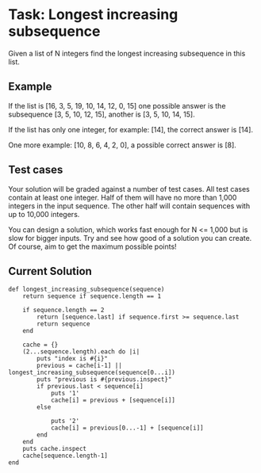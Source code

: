 # Task: Longest increasing subsequence

Given a list of N integers find the longest increasing subsequence in this list.

## Example
If the list is [16, 3, 5, 19, 10, 14, 12, 0, 15] one possible answer is the subsequence [3, 5, 10, 12, 15], another is [3, 5, 10, 14, 15].

If the list has only one integer, for example: [14], the correct answer is [14].

One more example: [10, 8, 6, 4, 2, 0], a possible correct answer is [8].

## Test cases
Your solution will be graded against a number of test cases. All test cases contain at least one integer. Half of them will have no more than 1,000 integers in the input sequence. The other half will contain sequences with up to 10,000 integers.

You can design a solution, which works fast enough for N <= 1,000 but is slow for bigger inputs. Try and see how good of a solution you can create. Of course, aim to get the maximum possible points!


## Current Solution
```
def longest_increasing_subsequence(sequence)
    return sequence if sequence.length == 1

    if sequence.length == 2
        return [sequence.last] if sequence.first >= sequence.last
        return sequence
    end

    cache = {}
    (2...sequence.length).each do |i|
        puts "index is #{i}"
        previous = cache[i-1] || longest_increasing_subsequence(sequence[0...i])
        puts "previous is #{previous.inspect}"
        if previous.last < sequence[i]
            puts '1'
            cache[i] = previous + [sequence[i]]
        else

            puts '2'
            cache[i] = previous[0...-1] + [sequence[i]]
        end
    end
    puts cache.inspect
    cache[sequence.length-1]
end
```
